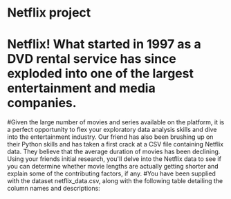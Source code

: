 # Netflix project
# Netflix! What started in 1997 as a DVD rental service has since exploded into one of the largest entertainment and media companies.
#Given the large number of movies and series available on the platform, it is a perfect opportunity to flex your exploratory data analysis skills and dive into the entertainment industry. Our friend has also been brushing up on their Python skills and has taken a first crack at a CSV file containing Netflix data. They believe that the average duration of movies has been declining. Using your friends initial research, you'll delve into the Netflix data to see if you can determine whether movie lengths are actually getting shorter and explain some of the contributing factors, if any.
#You have been supplied with the dataset netflix_data.csv, along with the following table detailing the column names and descriptions:
